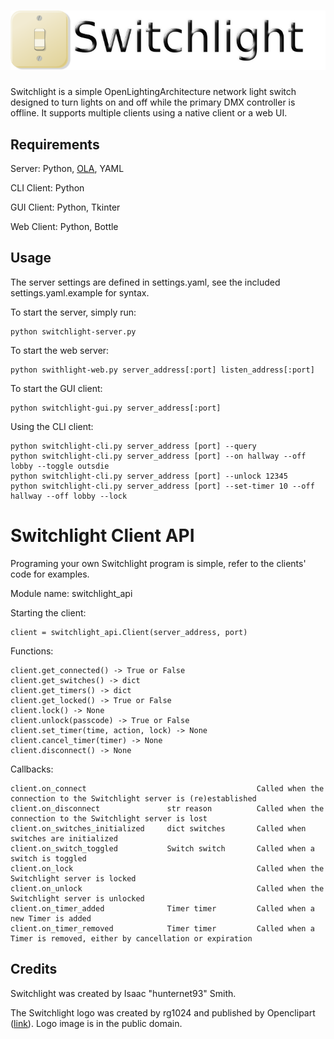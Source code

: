 ![](images/switchlight.png)
===========

Switchlight is a simple OpenLightingArchitecture network light switch designed to turn lights on and off while the primary DMX controller is offline. It supports multiple clients using a native client or a web UI.

Requirements
------------
Server: Python, [OLA](http://www.openlighting.org/ola), YAML

CLI Client: Python

GUI Client: Python, Tkinter

Web Client: Python, Bottle

Usage
-----
The server settings are defined in settings.yaml, see the included settings.yaml.example for syntax.

To start the server, simply run:

    python switchlight-server.py

To start the web server:

    python swithlight-web.py server_address[:port] listen_address[:port]

To start the GUI client:

    python switchlight-gui.py server_address[:port]
    
Using the CLI client:

    python switchlight-cli.py server_address [port] --query
    python switchlight-cli.py server_address [port] --on hallway --off lobby --toggle outsdie
    python switchlight-cli.py server_address [port] --unlock 12345
    python switchlight-cli.py server_address [port] --set-timer 10 --off hallway --off lobby --lock

Switchlight Client API
======================
Programing your own Switchlight program is simple, refer to the clients' code for examples.

Module name: switchlight_api

Starting the client:

    client = switchlight_api.Client(server_address, port)

Functions:

    client.get_connected() -> True or False
    client.get_switches() -> dict
    client.get_timers() -> dict
    client.get_locked() -> True or False
    client.lock() -> None
    client.unlock(passcode) -> True or False
    client.set_timer(time, action, lock) -> None
    client.cancel_timer(timer) -> None
    client.disconnect() -> None

Callbacks:

    client.on_connect                                      Called when the connection to the Switchlight server is (re)established
    client.on_disconnect               str reason          Called when the connection to the Switchlight server is lost
    client.on_switches_initialized     dict switches       Called when switches are initialized
    client.on_switch_toggled           Switch switch       Called when a switch is toggled
    client.on_lock                                         Called when the Switchlight server is locked
    client.on_unlock                                       Called when the Switchlight server is unlocked
    client.on_timer_added              Timer timer         Called when a new Timer is added
    client.on_timer_removed            Timer timer         Called when a Timer is removed, either by cancellation or expiration

Credits
-------
Switchlight was created by Isaac "hunternet93" Smith.

The Switchlight logo was created by rg1024 and published by Openclipart ([link](https://openclipart.org/detail/36265/switch--by-rg1024)). Logo image is in the public domain.
